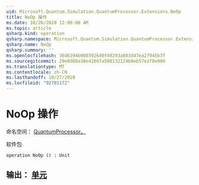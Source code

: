```yaml
---
uid: Microsoft.Quantum.Simulation.QuantumProcessor.Extensions.NoOp
title: NoOp 操作
ms.date: 10/26/2020 12:00:00 AM
ms.topic: article
qsharp.kind: operation
qsharp.namespace: Microsoft.Quantum.Simulation.QuantumProcessor.Extensions
qsharp.name: NoOp
qsharp.summary: ''
ms.openlocfilehash: 36d6394b000392640f40293a803d47ea27945b3f
ms.sourcegitcommit: 29e0d88a30e4166fa580132124b0eb57e1f0e986
ms.translationtype: MT
ms.contentlocale: zh-CN
ms.lasthandoff: 10/27/2020
ms.locfileid: "92701172"
---
```

# <a name="noop-operation"></a>NoOp 操作

命名空间： [QuantumProcessor。](xref:Microsoft.Quantum.Simulation.QuantumProcessor.Extensions)

软件包 [](https://nuget.org/packages/)




```qsharp
operation NoOp () : Unit
```


## <a name="output--unit"></a>输出： [单元](xref:microsoft.quantum.lang-ref.unit)

